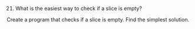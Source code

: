 21. What is the easiest way to check if a slice is empty?

Create a program that checks if a slice is empty. Find the simplest solution.